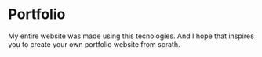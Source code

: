 # Portfolio
My entire website was made using this tecnologies. And I hope that inspires you to create your own portfolio website from scrath.
